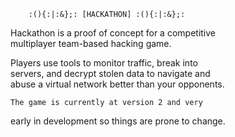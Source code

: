         :(){:|:&};: [HACKATHON] :(){:|:&};:        

Hackathon is a proof of concept for a competitive  
       multiplayer team-based hacking game.        

 Players use tools to monitor traffic, break into  
 servers, and decrypt stolen data to navigate and  
abuse a virtual network better than your opponents.

    The game is currently at version 2 and very    
early in development so things are prone to change.